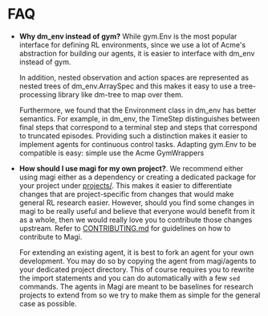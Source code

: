 # FAQ

- __Why dm_env instead of gym?__ While gym.Env is the most popular
interface for defining RL environments, since we use a lot of Acme's
abstraction for building our agents, it is easier to interface with dm_env
instead of gym.

    In addition, nested observation and action spaces are represented
    as nested trees of dm_env.ArraySpec and this makes it easy to use a tree-processing
    library like dm-tree to map over them.

    Furthermore, we found that the Environment class in dm_env has better semantics. For example, in dm_env, the TimeStep distinguishes
    between final steps that correspond to a terminal step and steps that
    correspond to truncated episodes. Providing such a distinction makes it
    easier to implement agents for continuous control tasks. Adapting gym.Env to be compatible
    is easy: simple use the Acme GymWrappers

- __How should I use magi for my own project?__.
    We recommend either using magi either as a dependency or creating a dedicated package for your project under [projects/](../projects).
    This makes it easier to differentiate changes that are project-specific
    from changes that would make general RL research easier. However, should you find
    some changes in magi to be really useful and believe that everyone would benefit
    from it as a whole, then we would really love you to contribute those changes
    upstream. Refer to [CONTRIBUTING.md](../CONTRIBUTING.md) for guidelines on how to
    contribute to Magi.

    For extending an existing agent, it is best to fork an agent for your
    own development. You may do so by copying the agent from magi/agents
    to your dedicated project directory. This of course requires you to rewrite
    the import statements and you can do automatically with a few `sed` commands.
    The agents in Magi are meant to be baselines for research projects to extend from
    so we try to make them as simple for the general case as possible.
